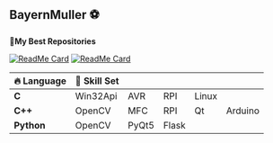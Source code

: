 ## BayernMuller ⚽

🛒**My Best Repositories**

[![ReadMe Card](https://github-readme-stats.vercel.app/api/pin/?username=bayernmuller&repo=Coordinate)](https://github.com/anuraghazra/github-readme-stats)
[![ReadMe Card](https://github-readme-stats.vercel.app/api/pin/?username=bayernmuller&repo=cpp-Json)](https://github.com/anuraghazra/github-readme-stats)

|🔥 **Language**|🚀 **Skill Set**|||||
|:---|:---|:---|:---|:---|:---|
|**C**|Win32Api|AVR|RPI|Linux
|**C++**|OpenCV|MFC|RPI|Qt|Arduino|
|**Python**|OpenCV|PyQt5|Flask|